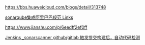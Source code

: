 

https://bbs.huaweicloud.com/blogs/detail/313748

[sonarqube集成阿里巴巴规范 Links](https://www.cnblogs.com/dalianmaodada/p/12468985.html)

https://www.jianshu.com/p/6eedff2ef0ff

[Jenkins _sonarscanner github/gitlab 触发提交构建后，自动代码检测](https://juejin.cn/post/6967156870482460709)
